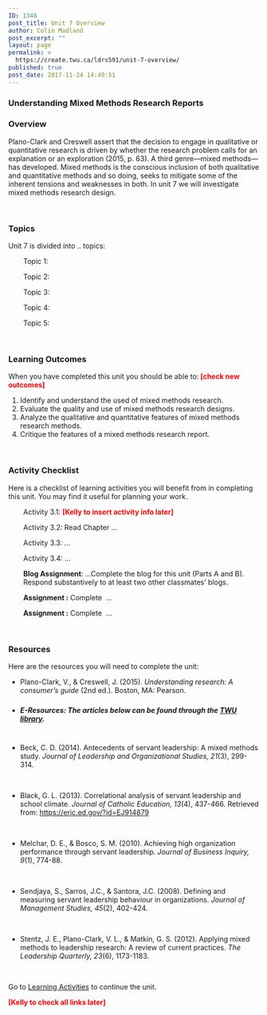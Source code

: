 ```yaml
---
ID: 1348
post_title: Unit 7 Overview
author: Colin Madland
post_excerpt: ""
layout: page
permalink: >
  https://create.twu.ca/ldrs591/unit-7-overview/
published: true
post_date: 2017-11-24 14:49:51
---
```

<h3>Understanding Mixed Methods Research Reports</h3>
<h3>Overview</h3>
Plano-Clark and Creswell assert that the decision to engage in qualitative or quantitative research is driven by whether the research problem calls for an explanation or an exploration (2015, p. 63). A third genre—mixed methods—has developed. Mixed methods is the conscious inclusion of both qualitative and quantitative methods and so doing, seeks to mitigate some of the inherent tensions and weaknesses in both. In unit 7 we will investigate mixed methods research design.

&nbsp;
<h3>Topics</h3>
Unit 7 is divided into .. topics:
<p style="padding-left: 30px;">Topic 1:</p>
<p style="padding-left: 30px;">Topic 2:</p>
<p style="padding-left: 30px;">Topic 3:</p>
<p style="padding-left: 30px;">Topic 4:</p>
<p style="padding-left: 30px;">Topic 5:</p>
&nbsp;
<h3>Learning Outcomes</h3>
When you have completed this unit you should be able to:<span style="color: #ff0000;"><strong> [check new outcomes]</strong></span>
<ol>
 	<li>Identify and understand the used of mixed methods research.</li>
 	<li>Evaluate the quality and use of mixed methods research designs.</li>
 	<li>Analyze the qualitative and quantitative features of mixed methods research methods.</li>
 	<li>Critique the features of a mixed methods research report.</li>
</ol>
&nbsp;
<h3>Activity Checklist</h3>
Here is a checklist of learning activities you will benefit from in completing this unit. You may find it useful for planning your work.
<p style="padding-left: 30px;">Activity 3.1: <span style="color: #ff0000;"><strong>[Kelly to insert activity info later]</strong></span></p>
<p style="padding-left: 30px;">Activity 3.2: Read Chapter …</p>
<p style="padding-left: 30px;">Activity 3.3: …</p>
<p style="padding-left: 30px;">Activity 3.4: …</p>
<p style="padding-left: 30px;"><strong>Blog Assignment</strong>: …Complete the blog for this unit (Parts A and B). Respond substantively to at least two other classmates’ blogs.</p>
<p style="padding-left: 30px;"><strong>Assignment :</strong> Complete  …</p>
<p style="padding-left: 30px;"><strong>Assignment :</strong> Complete  …</p>
&nbsp;
<h3>Resources</h3>
Here are the resources you will need to complete the unit:
<ul>
 	<li>Plano-Clark, V., &amp; Creswell, J. (2015). <em>Understanding research: A consumer’s guide</em> (2nd ed.). Boston, MA: Pearson.
<h5></h5>
</li>
 	<li>
<h5>E-Resources: The articles below can be found through the <a href="https://www.twu.ca/library">TWU library</a>.</h5>
&nbsp;</li>
 	<li>Beck, C. D. (2014). Antecedents of servant leadership: A mixed methods study. <em>Journal of Leadership and Organizational Studies, 21</em>(3), 299-314.

&nbsp;</li>
 	<li>Black, G. L. (2013). Correlational analysis of servant leadership and school climate. <em>Journal of Catholic Education, 13</em>(4), 437-466. Retrieved from: <a href="https://eric.ed.gov/?id=EJ914879">https://eric.ed.gov/?id=EJ914879</a>

&nbsp;</li>
 	<li>Melchar, D. E., &amp; Bosco, S. M. (2010). Achieving high organization performance through servant leadership. <em>Journal of Business Inquiry, 9</em>(1), 774-88.

&nbsp;</li>
 	<li>Sendjaya, S., Sarros, J.C., &amp; Santora, J.C. (2008). Defining and measuring servant leadership behaviour in organizations. <em>Journal of Management Studies, 45</em>(2), 402-424.

&nbsp;</li>
 	<li>Stentz, J. E., Plano-Clark, V. L., &amp; Matkin, G. S. (2012). Applying mixed methods to leadership research: A review of current practices. <em>The Leadership Quarterly, 23</em>(6), 1173-1183.</li>
</ul>
&nbsp;

Go to <a href="https://create.twu.ca/icandothis/2018/01/01/ldrs-591-unit-1/">Learning Activities</a> to continue the unit.

<span style="color: #ff0000;"><strong>[Kelly to check all links later]</strong></span>
